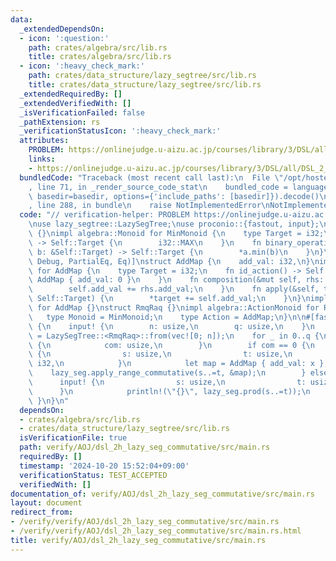 ```yaml
---
data:
  _extendedDependsOn:
  - icon: ':question:'
    path: crates/algebra/src/lib.rs
    title: crates/algebra/src/lib.rs
  - icon: ':heavy_check_mark:'
    path: crates/data_structure/lazy_segtree/src/lib.rs
    title: crates/data_structure/lazy_segtree/src/lib.rs
  _extendedRequiredBy: []
  _extendedVerifiedWith: []
  _isVerificationFailed: false
  _pathExtension: rs
  _verificationStatusIcon: ':heavy_check_mark:'
  attributes:
    PROBLEM: https://onlinejudge.u-aizu.ac.jp/courses/library/3/DSL/all/DSL_2_H
    links:
    - https://onlinejudge.u-aizu.ac.jp/courses/library/3/DSL/all/DSL_2_H
  bundledCode: "Traceback (most recent call last):\n  File \"/opt/hostedtoolcache/Python/3.10.15/x64/lib/python3.10/site-packages/onlinejudge_verify/documentation/build.py\"\
    , line 71, in _render_source_code_stat\n    bundled_code = language.bundle(stat.path,\
    \ basedir=basedir, options={'include_paths': [basedir]}).decode()\n  File \"/opt/hostedtoolcache/Python/3.10.15/x64/lib/python3.10/site-packages/onlinejudge_verify/languages/rust.py\"\
    , line 288, in bundle\n    raise NotImplementedError\nNotImplementedError\n"
  code: "// verification-helper: PROBLEM https://onlinejudge.u-aizu.ac.jp/courses/library/3/DSL/all/DSL_2_H\n\
    \nuse lazy_segtree::LazySegTree;\nuse proconio::{fastout, input};\n\nstruct MinMonoid\
    \ {}\nimpl algebra::Monoid for MinMonoid {\n    type Target = i32;\n    fn id_element()\
    \ -> Self::Target {\n        i32::MAX\n    }\n    fn binary_operation(a: &Self::Target,\
    \ b: &Self::Target) -> Self::Target {\n        *a.min(b)\n    }\n}\n#[derive(Clone,\
    \ Debug, PartialEq, Eq)]\nstruct AddMap {\n    add_val: i32,\n}\nimpl algebra::Action\
    \ for AddMap {\n    type Target = i32;\n    fn id_action() -> Self {\n       \
    \ AddMap { add_val: 0 }\n    }\n    fn composition(&mut self, rhs: &Self) {\n\
    \        self.add_val += rhs.add_val;\n    }\n    fn apply(&self, target: &mut\
    \ Self::Target) {\n        *target += self.add_val;\n    }\n}\nimpl algebra::Commutative\
    \ for AddMap {}\nstruct RmqRaq {}\nimpl algebra::ActionMonoid for RmqRaq {\n \
    \   type Monoid = MinMonoid;\n    type Action = AddMap;\n}\n\n#[fastout]\nfn main()\
    \ {\n    input! {\n        n: usize,\n        q: usize,\n    }\n    let mut lazy_seg\
    \ = LazySegTree::<RmqRaq>::from(vec![0; n]);\n    for _ in 0..q {\n        input!\
    \ {\n            com: usize,\n        }\n        if com == 0 {\n            input!\
    \ {\n                s: usize,\n                t: usize,\n                x:\
    \ i32,\n            }\n            let map = AddMap { add_val: x };\n        \
    \    lazy_seg.apply_range_commutative(s..=t, &map);\n        } else {\n      \
    \      input! {\n                s: usize,\n                t: usize,\n      \
    \      }\n            println!(\"{}\", lazy_seg.prod(s..=t));\n        }\n   \
    \ }\n}\n"
  dependsOn:
  - crates/algebra/src/lib.rs
  - crates/data_structure/lazy_segtree/src/lib.rs
  isVerificationFile: true
  path: verify/AOJ/dsl_2h_lazy_seg_commutative/src/main.rs
  requiredBy: []
  timestamp: '2024-10-20 15:52:04+09:00'
  verificationStatus: TEST_ACCEPTED
  verifiedWith: []
documentation_of: verify/AOJ/dsl_2h_lazy_seg_commutative/src/main.rs
layout: document
redirect_from:
- /verify/verify/AOJ/dsl_2h_lazy_seg_commutative/src/main.rs
- /verify/verify/AOJ/dsl_2h_lazy_seg_commutative/src/main.rs.html
title: verify/AOJ/dsl_2h_lazy_seg_commutative/src/main.rs
---
```

